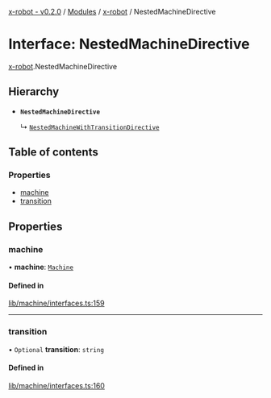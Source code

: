 [x-robot - v0.2.0](../README.md) / [Modules](../modules.md) / [x-robot](../modules/x_robot.md) / NestedMachineDirective

# Interface: NestedMachineDirective

[x-robot](../modules/x_robot.md).NestedMachineDirective

## Hierarchy

- **`NestedMachineDirective`**

  ↳ [`NestedMachineWithTransitionDirective`](x_robot.NestedMachineWithTransitionDirective.md)

## Table of contents

### Properties

- [machine](x_robot.NestedMachineDirective.md#machine)
- [transition](x_robot.NestedMachineDirective.md#transition)

## Properties

### machine

• **machine**: [`Machine`](x_robot.Machine.md)

#### Defined in

[lib/machine/interfaces.ts:159](https://github.com/Masquerade-Circus/x-robot/blob/0346b56/lib/machine/interfaces.ts#L159)

___

### transition

• `Optional` **transition**: `string`

#### Defined in

[lib/machine/interfaces.ts:160](https://github.com/Masquerade-Circus/x-robot/blob/0346b56/lib/machine/interfaces.ts#L160)
